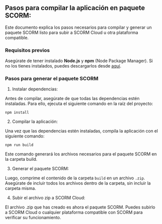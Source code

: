 ## Pasos para compilar la aplicación en paquete SCORM:

Este documento explica los pasos necesarios para compilar y generar un paquete SCORM listo para subir a SCORM Cloud u otra plataforma compatible.

### Requisitos previos

Asegúrate de tener instalado **Node.js** y **npm** (Node Package Manager). Si no los tienes instalados, puedes descargarlos desde [aquí](https://nodejs.org/).

### Pasos para generar el paquete SCORM

1. Instalar dependencias:

Antes de compilar, asegúrate de que todas las dependencias estén instaladas. Para ello, ejecuta el siguiente comando en la raíz del proyecto:

```
npm install
```

2. Compilar la aplicación:

Una vez que las dependencias estén instaladas, compila la aplicación con el siguiente comando:

```
npm run build
```

Este comando generará los archivos necesarios para el paquete SCORM en la carpeta build.

3. Generar el paquete SCORM:

Luego, comprime el contenido de la carpeta `build` en un archivo `.zip`. Asegúrate de incluir todos los archivos dentro de la carpeta, sin incluir la carpeta misma.

4. Subir el archivo zip a SCORM Cloud:

El archivo .zip que has creado es ahora el paquete SCORM. Puedes subirlo a SCORM Cloud o cualquier plataforma compatible con SCORM para verificar su funcionamiento.
